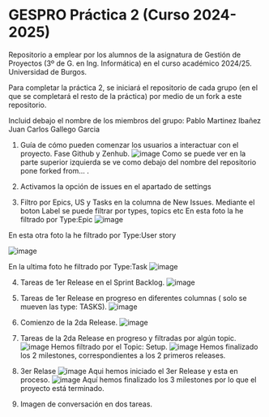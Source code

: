 # GESPRO Práctica 2 (Curso 2024-2025)
Repositorio a emplear por los alumnos de la asignatura de Gestión de Proyectos (3º de G. en Ing. Informática) en el curso académico 2024/25. Universidad de Burgos.

Para completar la práctica 2, se iniciará el repositorio de cada grupo (en el que se completará el resto de la práctica) por medio de un fork a este repositorio.

Incluid debajo el nombre de los miembros del grupo:
Pablo Martinez Ibañez
Juan Carlos Gallego Garcia

1. Guía de cómo pueden comenzar los usuarios a interactuar con el proyecto. Fase Github y Zenhub.
![image](https://github.com/user-attachments/assets/791fba9f-4db0-43c9-9037-98daa2d67778)
Como se puede ver en la parte superior izquierda se ve como debajo del nombre del repositorio pone forked from... .

2. Activamos la opción de issues en el apartado de settings
2. Filtro por Epics, US y Tasks en la columna de New Issues.
Mediante el boton Label se puede filtrar por types, topics etc
En esta foto la he filtrado por Type:Epic
![image](https://github.com/user-attachments/assets/d4c94b23-a4d5-4bb9-9ae8-69252a155d0a)

En esta otra foto la he filtrado por Type:User story

![image](https://github.com/user-attachments/assets/3e9eb9b0-b81e-4dbf-bddc-05498a077b61)

En la ultima foto he filtrado por Type:Task
![image](https://github.com/user-attachments/assets/c606b925-cbd8-4852-9b94-ed489b73d878)


4. Tareas de 1er Release en el Sprint Backlog.
![image](https://github.com/user-attachments/assets/1262f757-82e2-43de-89d2-8a45c8a14f87)

6. Tareas de 1er Release en progreso en diferentes columnas ( solo se mueven las type: TASKS).
![image](https://github.com/user-attachments/assets/83491aff-4ad6-418d-850e-e89bf866a94d)


10. Comienzo de la 2da Release.
![image](https://github.com/user-attachments/assets/a24c3d36-1ee9-47fb-8bb2-70a99535fad7)

12. Tareas de la 2da Release en progreso y filtradas por algún topic.
![image](https://github.com/user-attachments/assets/0bffd863-1b53-40ac-a035-b42dd8e53876)
Hemos filtrado por el Topic: Setup.
![image](https://github.com/user-attachments/assets/4a8e1ba7-4fc0-43cc-b5d1-40cb23deaad0)
Hemos finalizado los 2 milestones, correspondientes a los 2 primeros releases.

13. 3er Relase
![image](https://github.com/user-attachments/assets/18c08150-2bcb-40fe-905b-e19b926ca1b3)
Aqui hemos iniciado el 3er Release y esta en proceso.
![image](https://github.com/user-attachments/assets/8e9468c9-c5f7-46cd-9fc5-dc60cf66e6a3)
Aquí hemos finalizado los 3 milestones por lo que el proyecto está terminado.

15. Imagen de conversación en dos tareas.




